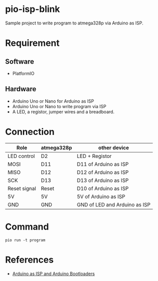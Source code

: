 # pio-isp-blink
Sample project to write program to atmega328p via Arduino as ISP.

# Requirement

## Software

- PlatformIO

## Hardware

- Arduino Uno or Nano for Arduino as ISP
- Arduino Uno or Nano to write program via ISP
- A LED, a registor, jumper wires and a breadboard.

# Connection

Role         | atmega328p | other device
------------ | ---------- | ------------
LED control  | D2         | LED + Registor
MOSI         | D11        | D11 of Arduino as ISP
MISO         | D12        | D12 of Arduino as ISP
SCK          | D13        | D13 of Arduino as ISP
Reset signal | Reset      | D10 of Arduino as ISP
5V           | 5V         | 5V of Arduino as ISP
GND          | GND        | GND of LED and Arduino as ISP

# Command

```
pio run -t program
```

# References
- [Arduino as ISP and Arduino Bootloaders](https://www.arduino.cc/en/Tutorial/ArduinoISP)
